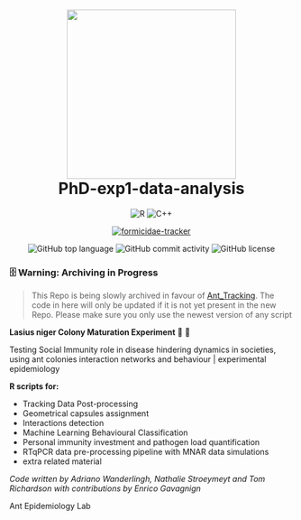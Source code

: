 
<div align="center">
<h1 align="center">
<img src="https://user-images.githubusercontent.com/47888790/184152615-5b94905a-9ddc-4d8f-8f27-3b10a2fda858.png" width="300" />
<br>
PhD-exp1-data-analysis</h1>

<p align="center">
<img src="https://img.shields.io/badge/R-276DC3.svg?style&logo=R&logoColor=white" alt="R" />
<img src="https://img.shields.io/badge/C++-00599C?style=flat-square&logo=C%2B%2B&logoColor=white" alt="C++" />
<!--- <img src="https://img.shields.io/badge/FORmicidae%20Tracker-8A2BE2" alt="formicidae-tracker" /> --->
</p>

[![formicidae-tracker](https://img.shields.io/badge/FORmicidae%20Tracker-8A2BE2)](https://github.com/formicidae-tracker/myrmidon)


![GitHub top language](https://img.shields.io/github/languages/top/AdrianoWanderlingh/PhD-Ant_Colonies_Tracking_Analysis?style&color=5D6D7E)
![GitHub commit activity](https://img.shields.io/github/commit-activity/m/AdrianoWanderlingh/PhD-Ant_Colonies_Tracking_Analysis?style&color=5D6D7E)
![GitHub license](https://img.shields.io/github/license/AdrianoWanderlingh/PhD-Ant_Colonies_Tracking_Analysis?style&color=5D6D7E)
</div>







### 🗄️ Warning: Archiving in Progress
>This Repo is being slowly archived in favour of [Ant_Tracking](https://github.com/AdrianoWanderlingh/Ant_Tracking). The code in here will only be updated if it is not yet present in the new Repo. Please make sure you only use the newest version of any script


<strong>Lasius niger Colony Maturation Experiment</strong> :ant: 🦠

Testing Social Immunity role in disease hindering dynamics in societies, using ant colonies interaction networks and behaviour | experimental epidemiology



<strong>R scripts for:</strong>
- Tracking Data Post-processing
- Geometrical capsules assignment
- Interactions detection
- Machine Learning Behavioural Classification
- Personal immunity investment and pathogen load quantification
- RTqPCR data pre-processing pipeline with MNAR data simulations
- extra related material

<em>Code written by Adriano Wanderlingh, Nathalie Stroeymeyt and Tom Richardson with contributions by Enrico Gavagnign</em>

Ant Epidemiology Lab

